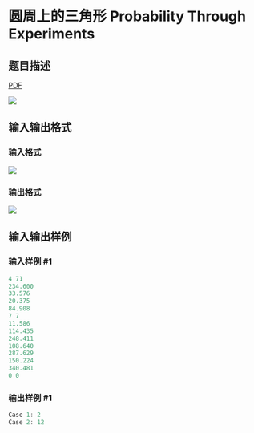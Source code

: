 # 圆周上的三角形 Probability Through Experiments

## 题目描述

[problemUrl]: https://uva.onlinejudge.org/index.php?option=com_onlinejudge&Itemid=8&category=441&page=show_problem&problem=3980

[PDF](https://uva.onlinejudge.org/external/125/p12535.pdf)

![](https://cdn.luogu.com.cn/upload/vjudge_pic/UVA12535/0a47243bec2662c630cdaebacd1b838a2b28ce25.png)

## 输入输出格式

### 输入格式

![](https://cdn.luogu.com.cn/upload/vjudge_pic/UVA12535/0f4393dcdaadfba959f8386754ce799542e567de.png)

### 输出格式

![](https://cdn.luogu.com.cn/upload/vjudge_pic/UVA12535/529db3c068a6642cb6375821258ce170b1103069.png)

## 输入输出样例

### 输入样例 #1

```cpp
4 71
234.600
33.576
20.375
84.908
7 7
11.586
114.435
248.411
108.640
287.629
150.224
340.481
0 0
```


### 输出样例 #1

```cpp
Case 1: 2
Case 2: 12
```


